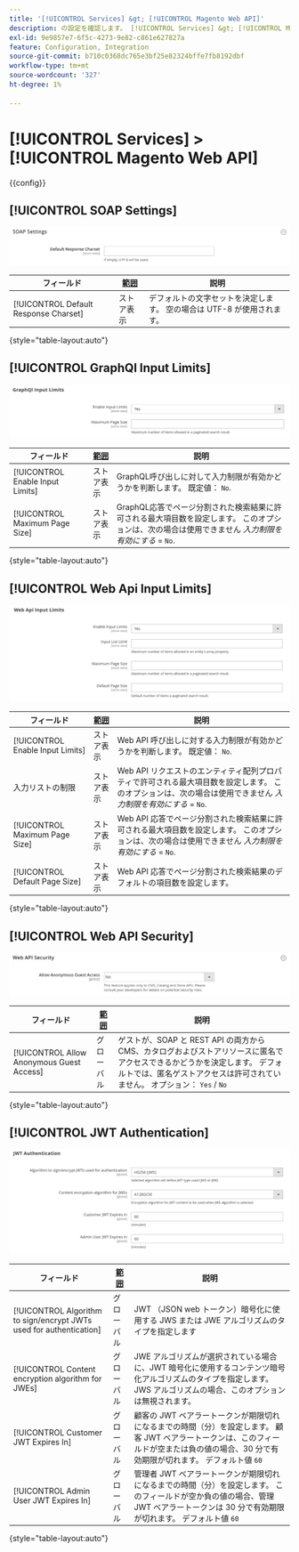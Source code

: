 ```yaml
---
title: '[!UICONTROL Services] &gt; [!UICONTROL Magento Web API]'
description: の設定を確認します。 [!UICONTROL Services] &gt; [!UICONTROL Magento Web API] コマース管理者のページ。
exl-id: 9e9857e7-6f5c-4273-9e82-c861e627827a
feature: Configuration, Integration
source-git-commit: b710c0368dc765e3bf25e82324bffe7fb8192dbf
workflow-type: tm+mt
source-wordcount: '327'
ht-degree: 1%

---
```


# [!UICONTROL Services] > [!UICONTROL Magento Web API]

{{config}}

<!-- [X-ref](../systems/integrations.md) -->

## [!UICONTROL SOAP Settings]

![SOAP 設定](./assets/web-api-soap-settings.png)<!-- zoom -->

| フィールド | [範囲](../../getting-started/websites-stores-views.md#scope-settings) | 説明 |
|--- |--- |--- |
| [!UICONTROL Default Response Charset] | ストア表示 | デフォルトの文字セットを決定します。 空の場合は UTF-8 が使用されます。 |

{style="table-layout:auto"}

## [!UICONTROL GraphQl Input Limits]

![GraphQl 入力制限](./assets/web-api-graphql-input-limits.png)<!-- zoom -->

| フィールド | [範囲](../../getting-started/websites-stores-views.md#scope-settings) | 説明 |
|--- |--- |--- |
| [!UICONTROL Enable Input Limits] | ストア表示 | GraphQL呼び出しに対して入力制限が有効かどうかを判断します。 既定値： `No`. |
| [!UICONTROL Maximum Page Size] | ストア表示 | GraphQL応答でページ分割された検索結果に許可される最大項目数を設定します。 このオプションは、次の場合は使用できません _入力制限を有効にする_ = `No`. |

{style="table-layout:auto"}

## [!UICONTROL Web Api Input Limits]

![Web Api 入力制限](./assets/web-api-input-limits.png)<!-- zoom -->

| フィールド | [範囲](../../getting-started/websites-stores-views.md#scope-settings) | 説明 |
|--- |--- |--- |
| [!UICONTROL Enable Input Limits] | ストア表示 | Web API 呼び出しに対する入力制限が有効かどうかを判断します。 既定値： `No`. |
| 入力リストの制限 | ストア表示 | Web API リクエストのエンティティ配列プロパティで許可される最大項目数を設定します。 このオプションは、次の場合は使用できません _入力制限を有効にする_ = `No`. |
| [!UICONTROL Maximum Page Size] | ストア表示 | Web API 応答でページ分割された検索結果に許可される最大項目数を設定します。 このオプションは、次の場合は使用できません _入力制限を有効にする_ = `No`. |
| [!UICONTROL Default Page Size] | ストア表示 | Web API 応答でページ分割された検索結果のデフォルトの項目数を設定します。 |

{style="table-layout:auto"}

## [!UICONTROL Web API Security]

![Web API セキュリティ](./assets/web-api-security.png)<!-- zoom -->

| フィールド | [範囲](../../getting-started/websites-stores-views.md#scope-settings) | 説明 |
|--- |--- |--- |
| [!UICONTROL Allow Anonymous Guest Access] | グローバル | ゲストが、SOAP と REST API の両方から CMS、カタログおよびストアリソースに匿名でアクセスできるかどうかを決定します。 デフォルトでは、匿名ゲストアクセスは許可されていません。 オプション： `Yes` / `No` |

{style="table-layout:auto"}

## [!UICONTROL JWT Authentication]

![JWT 認証](./assets/web-api-jwt-authentication.png)<!-- zoom -->

| フィールド | [範囲](../../getting-started/websites-stores-views.md#scope-settings) | 説明 |
|--- |--- |--- |
| [!UICONTROL Algorithm to sign/encrypt JWTs used for authentication] | グローバル | JWT （JSON web トークン）暗号化に使用する JWS または JWE アルゴリズムのタイプを指定します |
| [!UICONTROL Content encryption algorithm for JWEs] | グローバル | JWE アルゴリズムが選択されている場合に、JWT 暗号化に使用するコンテンツ暗号化アルゴリズムのタイプを指定します。 JWS アルゴリズムの場合、このオプションは無視されます。 |
| [!UICONTROL Customer JWT Expires In] | グローバル | 顧客の JWT ベアラートークンが期限切れになるまでの時間（分）を設定します。 顧客 JWT ベアラートークンは、このフィールドが空または負の値の場合、30 分で有効期限が切れます。 デフォルト値 `60` |
| [!UICONTROL Admin User JWT Expires In] | グローバル | 管理者 JWT ベアラートークンが期限切れになるまでの時間（分）を設定します。 このフィールドが空か負の値の場合、管理 JWT ベアラートークンは 30 分で有効期限が切れます。 デフォルト値 `60` |

{style="table-layout:auto"}
